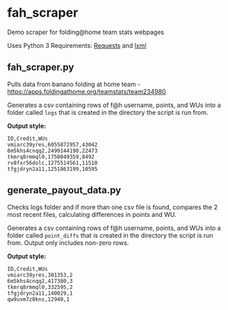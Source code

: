 # fah_scraper

Demo scraper for folding@home team stats webpages

Uses Python 3
Requirements: [Requests](https://pypi.org/project/requests/) and [lxml](https://lxml.de/)

## fah_scraper.py
Pulls data from banano folding at home team - https://apps.foldingathome.org/teamstats/team234980

Generates a csv containing rows of f@h username, points, and WUs into a folder called `logs` that is created in the directory the script is run from.

**Output style:**
```
ID,Credit,WUs
vmiarc39yres,6055872957,43042
6m5khs4cnqq2,2499144190,22473
tkmrq8rmmql0,1750049359,8492
rv8fxr56dolc,1275514561,11510
tfgjdryn2a11,1251863199,10595
```

## generate_payout_data.py
Checks logs folder and if more than one csv file is found, compares the 2 most recent files, calculating differences in points and WU.

Generates a csv containing rows of f@h username, points, and WUs into a folder called `point_diffs` that is created in the directory the script is run from.
Output only includes non-zero rows.

**Output style:**
```
ID,Credit,WUs
vmiarc39yres,301353,2
6m5khs4cnqq2,417380,3
tkmrq8rmmql0,332595,2
tfgjdryn2a11,140029,1
qw9uvm7z0kns,12940,1
```
